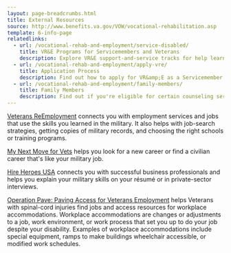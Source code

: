 ```yaml
---
layout: page-breadcrumbs.html
title: External Resources
source: http://www.benefits.va.gov/VOW/vocational-rehabilitation.asp
template: 6-info-page
relatedlinks:
  - url: /vocational-rehab-and-employment/service-disabled/
    title: VR&E Programs for Servicemembers and Veterans
    description: Explore VR&E support-and-service tracks for help learning new skills, finding a new job, starting a business, getting educational counseling, or returning to your former job.
  - url: /vocational-rehab-and-employment/apply-vre/
    title: Application Process
    description: Find out how to apply for VR&amp;E as a Servicemember or Veteran.
  - url: /vocational-rehab-and-employment/family-members/
    title: Family Members
    description: Find out if you're eligible for certain counseling services, training, and education benefits.
---
```


[Veterans ReEmployment](http://www.careeronestop.org/ReEmployment/veterans/default.aspx) connects you with employment services and jobs that use the skills you learned in the military. It also helps with job-search strategies, getting copies of military records, and choosing the right schools or training programs.

[My Next Move for Vets](http://www.mynextmove.org/vets/) helps you look for a new career or find a civilian career that's like your military job.

[Hire Heroes USA](https://www.hireheroesusa.org/about-us/) connects you with successful business professionals and helps you explain your military skills on your résumé or in private-sector interviews.

[Operation Pave: Paving Access for Veterans Employment](http://www.pva.org/site/c.ajIRK9NJLcJ2E/b.7750849/k.36C/Operation_PAVE_Paving_Access_for_Veterans_Employment.htm) helps Veterans with spinal-cord injuries find jobs and access resources for workplace accommodations. Workplace accommodations are changes or adjustments to a job, work environment, or work process that set you up to do your job despite your disability. Examples of workplace accommodations include special equipment, ramps to make buildings wheelchair accessible, or modified work schedules.
